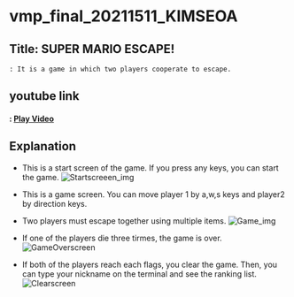 # vmp_final_20211511_KIMSEOA

## Title: SUPER MARIO ESCAPE!
    : It is a game in which two players cooperate to escape.

## youtube link
#### : [Play Video](https://youtu.be/I9N2z73KKHg)

## Explanation
* This is a start screen of the game. If you press any keys, you can start the game.
![Startscreeen_img](https://github.com/seoooa/vmp_final_20211511_KIMSEOA/assets/102460668/de1d1af5-5f0c-4673-8500-3e8925606607)

  
* This is a game screen. You can move player 1 by a,w,s keys and player2 by direction keys.
* Two players must escape together using multiple items.
![Game_img](https://github.com/seoooa/vmp_final_20211511_KIMSEOA/assets/102460668/307cb21a-303e-41d1-a367-03828fbfdd9a)




* If one of the players die three tirmes, the game is over.
![GameOverscreen](https://github.com/seoooa/vmp_final_20211511_KIMSEOA/assets/102460668/dc5a67d6-e600-4d51-bb04-c84163c26d7d)




* If both of the players reach each flags, you clear the game. Then, you can type your nickname on the terminal and see the ranking list.
![Clearscreen](https://github.com/seoooa/vmp_final_20211511_KIMSEOA/assets/102460668/e92970e0-a563-40ed-bc3b-fee9baf8643c)


